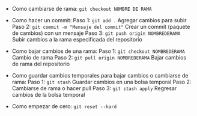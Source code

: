 - Como cambiarse de rama:
`git checkout NOMBRE DE RAMA`

- Como hacer un commit:
Paso 1: `git add .` Agregar cambios para subir
Paso 2: `git commit -m "Mensaje del commit"` Crear un commit (paquete de cambios) con un mensaje
Paso 3: `git push origin NOMBREDERAMA` Subir cambios a la rama especificada del repositorio

- Como bajar cambios de una rama:
Paso 1: `git checkout NOMBREDERAMA` Cambio de rama
Paso 2: `git pull origin NOMBREDERAMA` Bajar cambios de rama del repositorio

- Como guardar cambios temporales para bajar cambios o cambiarse de rama:
Paso 1: `git stash` Guardar cambios en una bolsa temporal
Paso 2: Cambiarse de rama o hacer pull
Paso 3: `git stash apply` Regresar cambios de la bolsa temporal

- Como empezar de cero:
`git reset --hard`